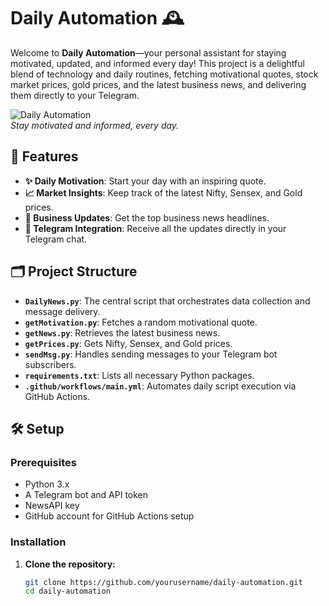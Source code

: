 # Daily Automation 🕰️

Welcome to **Daily Automation**—your personal assistant for staying motivated, updated, and informed every day! This project is a delightful blend of technology and daily routines, fetching motivational quotes, stock market prices, gold prices, and the latest business news, and delivering them directly to your Telegram.

![Daily Automation](https://images.unsplash.com/photo-1554168154-aca61592aabb?crop=entropy&cs=tinysrgb&fit=max&fm=jpg&ixid=MnwzNjUyOXwwfDF8c2VhcmNofDF8fGJ1c2luZXNzfGVufDB8fHx8MTY5MzU1NDA1Mw&ixlib=rb-4.0.3&q=80&w=1080)  
*Stay motivated and informed, every day.*

## 🌟 Features

- **✨ Daily Motivation**: Start your day with an inspiring quote.
- **📈 Market Insights**: Keep track of the latest Nifty, Sensex, and Gold prices.
- **📰 Business Updates**: Get the top business news headlines.
- **🚀 Telegram Integration**: Receive all the updates directly in your Telegram chat.

## 🗂️ Project Structure

- **`DailyNews.py`**: The central script that orchestrates data collection and message delivery.
- **`getMotivation.py`**: Fetches a random motivational quote.
- **`getNews.py`**: Retrieves the latest business news.
- **`getPrices.py`**: Gets Nifty, Sensex, and Gold prices.
- **`sendMsg.py`**: Handles sending messages to your Telegram bot subscribers.
- **`requirements.txt`**: Lists all necessary Python packages.
- **`.github/workflows/main.yml`**: Automates daily script execution via GitHub Actions.

## 🛠️ Setup

### Prerequisites

- Python 3.x
- A Telegram bot and API token
- NewsAPI key
- GitHub account for GitHub Actions setup

### Installation

1. **Clone the repository:**
   ```bash
   git clone https://github.com/yourusername/daily-automation.git
   cd daily-automation
